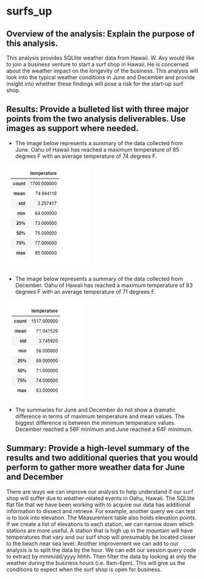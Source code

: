 # surfs_up

## Overview of the analysis: Explain the purpose of this analysis.

This analysis provides SQLlite weather data from Hawaii. W. Avy would like to join a business venture to start a surf shop in Hawaii. He is concerned about the weather impact on the longevity of the business. This analysis will look into the typical weather conditions in June and December and provide insight into whether these findings will pose a risk for the start-up surf shop. 


## Results: Provide a bulleted list with three major points from the two analysis deliverables. Use images as support where needed.

* The image below represents a summary of the data collected from June. Oahu of Hawaii has reached a maximum temperature of 85 degrees F with an average temperature of 74 degrees F. 

!['June'](https://github.com/XSR700/surfs_up/blob/main/Resources/June.PNG)

* The image below represents a summary of the data collected from December. Oahu of Hawaii has reached a maximum temperature of 83 degrees F with an average temperature of 71 degrees F.  

!['December'](https://github.com/XSR700/surfs_up/blob/main/Resources/December.PNG)

* The summaries for June and December do not show a dramatic difference in terms of maximum temperature and mean values. The biggest difference is between the minimum temperature values. December reached a 56F minimum and June reached a 64F minimum. 


## Summary: Provide a high-level summary of the results and two additional queries that you would perform to gather more weather data for June and December

There are ways we can improve our analysis to help understand if our surf shop will suffer due to weather-related events in Oahu, Hawaii. The SQLlite flat file that we have been working with to acquire our data has additional information to dissect and retrieve. For example, another query we can test is to look into elevation. The Measurement table also holds elevation points. If we create a list of elevations to each station, we can narrow down which stations are more useful. A station that is high up in the mountain will have temperatures that vary and our surf shop will presumably be located closer to the beach near sea level. Another improvement we can add to our analysis is to split the data by the hour. We can edit our session.query code to extract by mmm/dd/yyyy hhhh. Then filter the data by looking at only the weather during the business hours (i.e. 8am-6pm). This will give us the conditions to expect when the surf shop is open for business. 
